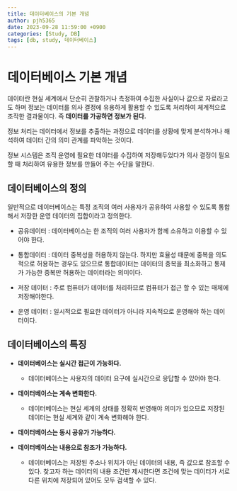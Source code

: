 ```yaml
---
title: 데이터베이스의 기본 개념
author: pjh5365
date: 2023-09-28 11:59:00 +0900
categories: [Study, DB]
tags: [db, study, 데이터베이스]
---
```


# 데이터베이스 기본 개념

데이터란 현실 세계에서 단순히 관찰하거나 측정하여 수집한 사실이나 값으로 자료라고도 하며 정보는 데이터를 의사 결정에 유용하게 활용할 수 있도록 처리하여 체계적으로 조작한 결과물이다. 즉 **데이터를 가공하면 정보가 된다.**

정보 처리는 데이터에서 정보를 추출하는 과정으로 데이터를 상황에 맞게 분석하거나 해석하여 데이터 간의 의미 관계를 파악하는 것이다.

정보 시스템은 조직 운영에 필요한 데이터를 수집하여 저장해두었다가 의사 결정이 필요할 때 처리하여 유용한 정보를 만들어 주는 수단을 말한다.

## 데이터베이스의 정의

일반적으로 데이터베이스는 특정 조직의 여러 사용자가 공유하여 사용할 수 있도록 통합해서 저장한 운영 데이터의 집합이라고 정의한다.

- 공유데이터 : 데이터베이스는 한 조직의 여러 사용자가 함께 소유하고 이용할 수 있어야 한다.

- 통합데이터 : 데이터 중복성을 허용하지 않는다. 하지만 효율성 때문에 중복을 의도적으로 허용하는 경우도 있으므로 통합데이터는 데이터의 중복을 최소화하고 통제가 가능한 중복만 허용하는 데이터라는 의미이다.

- 저장 데이터 : 주로 컴퓨터가 데이터를 처리하므로 컴퓨터가 접근 할 수 있는 매체에 저장해야한다.

- 운영 데이터 : 일시적으로 필요한 데이터가 아니라 지속적으로 운영해야 하는 데이터이다.

## 데이터베이스의 특징

- **데이터베이스는 실시간 접근이 가능하다.**
  - 데이터베이스는 사용자의 데이터 요구에 실시간으로 응답할 수 있어야 한다.

- **데이터베이스는 계속 변화한다.**
  - 데이터베이스는 현실 세계의 상태를 정확히 반영해야 의미가 있으므로 저장된 데이터는 현실 세계와 같이 계속 변화해야 한다.

- **데이터베이스는 동시 공유가 가능하다.**
  
- **데이터베이스는 내용으로 참조가 가능하다.**
  - 데이터베이스는 저장된 주소나 위치가 아닌 데이터의 내용, 즉 값으로 참조할 수 있다. 찾고자 하는 데이터의 내용 조건만 제시한다면 조건에 맞는 데이터가 서로 다른 위치에 저장되어 있어도 모두 검색할 수 있다.
